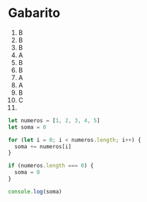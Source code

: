 # Gabarito

1. B
2. B
3. B
4. A
5. B
6. B
7. A
8. A
9. B
10. C
11.

```js
let numeros = [1, 2, 3, 4, 5]
let soma = 0

for (let i = 0; i < numeros.length; i++) {
  soma += numeros[i]
}

if (numeros.length === 0) {
  soma = 0
}

console.log(soma)
```

